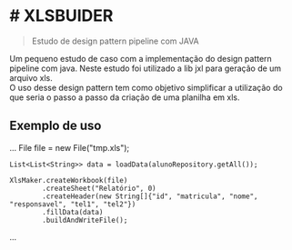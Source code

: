 # # XLSBUIDER
> Estudo de design pattern pipeline com JAVA

Um pequeno estudo de caso com a implementação do design pattern pipeline com java. Neste estudo foi utilizado a lib jxl para geração de um arquivo xls. <br/>
O uso desse design pattern tem como objetivo simplificar a utilização do que seria o passo a passo da criação de uma planilha em xls.

## Exemplo de uso
...
    File file = new File("tmp.xls");

    List<List<String>> data = loadData(alunoRepository.getAll());

    XlsMaker.createWorkbook(file)
            .createSheet("Relatório", 0)
            .createHeader(new String[]{"id", "matricula", "nome", "responsavel", "tel1", "tel2"})
            .fillData(data)
            .buildAndWriteFile();
...
